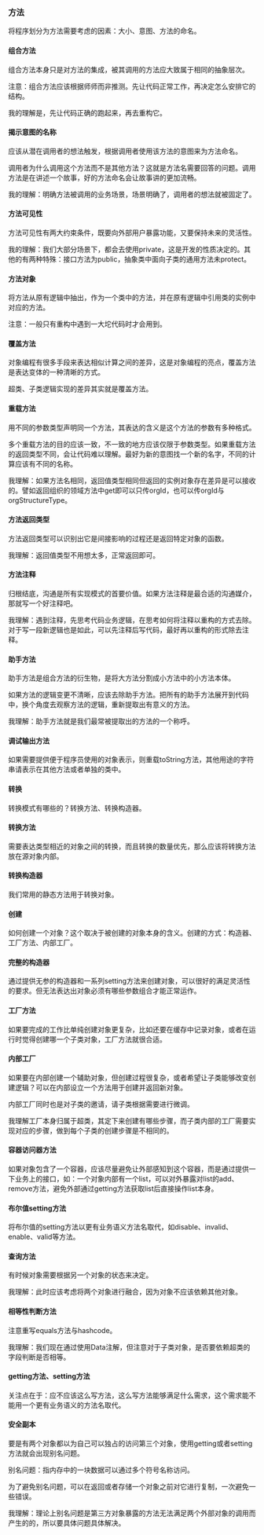 ### 方法

将程序划分为方法需要考虑的因素：大小、意图、方法的命名。

#### 组合方法

组合方法本身只是对方法的集成，被其调用的方法应大致属于相同的抽象层次。

注意：组合方法应该根据师师而非推测。先让代码正常工作，再决定怎么安排它的结构。

我的理解是，先让代码正确的跑起来，再去重构它。

#### 揭示意图的名称

应该从潜在调用者的想法触发，根据调用者使用该方法的意图来为方法命名。

调用者为什么调用这个方法而不是其他方法？这就是方法名需要回答的问题。调用方法是在讲述一个故事，好的方法命名会让故事讲的更加流畅。

我的理解：明确方法被调用的业务场景，场景明确了，调用者的想法就被固定了。

#### 方法可见性

方法可见性有两大约束条件，既要向外部用户暴露功能，又要保持未来的灵活性。

我的理解：我们大部分场景下，都会去使用private，这是开发的性质决定的。其他的有两种特殊：接口方法为public，抽象类中面向子类的通用方法未protect。

#### 方法对象

将方法从原有逻辑中抽出，作为一个类中的方法，并在原有逻辑中引用类的实例中对应的方法。

注意：一般只有重构中遇到一大坨代码时才会用到。

#### 覆盖方法

对象编程有很多手段来表达相似计算之间的差异，这是对象编程的亮点，覆盖方法是表达变体的一种清晰的方式。

超类、子类逻辑实现的差异其实就是覆盖方法。

#### 重载方法

用不同的参数类型声明同一个方法，其表达的含义是这个方法的参数有多种格式。

多个重载方法的目的应该一致，不一致的地方应该仅限于参数类型。如果重载方法的返回类型不同，会让代码难以理解。最好为新的意图找一个新的名字，不同的计算应该有不同的名称。

我理解：如果方法名相同，返回值类型相同但返回的实例对象存在差异是可以接收的。譬如返回组织的领域方法中get即可以只传orgId，也可以传orgId与orgStructureType。

#### 方法返回类型

方法返回类型可以识别出它是间接影响的过程还是返回特定对象的函数。

我理解：返回值类型不用想太多，正常返回即可。

#### 方法注释

归根结底，沟通是所有实现模式的首要价值。如果方法注释是最合适的沟通媒介，那就写一个好注释吧。

我理解：遇到注释，先思考代码业务逻辑，在思考如何将注释以重构的方式去除。对于写一段新逻辑也是如此，可以先注释后写代码，最好再以重构的形式除去注释。

#### 助手方法

助手方法是组合方法的衍生物，是将大方法分割成小方法中的小方法本体。

如果方法的逻辑变更不清晰，应该去除助手方法。把所有的助手方法展开到代码中，换个角度去观察方法的逻辑，重新提取出有意义的方法。

我理解：助手方法就是我们最常被提取出的方法的一个称呼。

#### 调试输出方法

如果需要提供便于程序员使用的对象表示，则重载toString方法，其他用途的字符串请表示在其他方法或者单独的类中。

#### 转换

转换模式有哪些的？转换方法、转换构造器。

#### 转换方法

需要表达类型相近的对象之间的转换，而且转换的数量优先，那么应该将转换方法放在源对象内部。

#### 转换构造器

我们常用的静态方法用于转换对象。

#### 创建

如何创建一个对象？这个取决于被创建的对象本身的含义。创建的方式：构造器、工厂方法、内部工厂。

#### 完整的构造器

通过提供无参的构造器和一系列setting方法来创建对象，可以很好的满足灵活性的要求。但无法表达出对象必须有哪些参数组合才能正常运作。

#### 工厂方法

如果要完成的工作比单纯创建对象更复杂，比如还要在缓存中记录对象，或者在运行时觉得创建哪一个子类对象，工厂方法就很合适。

#### 内部工厂

如果要在内部创建一个辅助对象，但创建过程很复杂，或者希望让子类能够改变创建逻辑？可以在内部设立一个方法用于创建并返回新对象。

内部工厂同时也是对子类的邀请，请子类根据需要进行微调。

我理解工厂本身归属于超类，其定下来创建有哪些步骤，而子类内部的工厂需要实现对应的步骤，做到每个子类的创建步骤是不相同的。

#### 容器访问器方法

如果对象包含了一个容器，应该尽量避免让外部感知到这个容器，而是通过提供一下业务上的接口，如：一个对象内部有一个list，可以对外暴露对list的add、remove方法，避免外部通过getting方法获取list后直接操作list本身。

#### 布尔值setting方法

将布尔值的setting方法以更有业务语义方法名取代，如disable、invalid、enable、valid等方法。

#### 查询方法

有时候对象需要根据另一个对象的状态来决定。

我理解：此时应该考虑将两个对象进行融合，因为对象不应该依赖其他对象。

#### 相等性判断方法

注意重写equals方法与hashcode。

我理解：我们现在通过使用Data注解，但注意对于子类对象，是否要依赖超类的字段判断是否相等。

#### getting方法、setting方法

关注点在于：应不应该这么写方法，这么写方法能够满足什么需求，这个需求能不能用一个更有业务语义的方法名取代。

#### 安全副本

要是有两个对象都以为自己可以独占的访问第三个对象，使用getting或者setting方法就会出现别名问题。

别名问题：指内存中的一块数据可以通过多个符号名称访问。

为了避免别名问题，可以在返回或者存储一个对象之前对它进行复制，一次避免一些错误。

我理解：理论上别名问题是第三方对象暴露的方法无法满足两个外部对象的调用而产生的的，所以要具体问题具体解决。